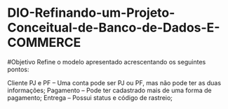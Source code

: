 # DIO-Refinando-um-Projeto-Conceitual-de-Banco-de-Dados-E-COMMERCE

#Objetivo
Refine o modelo apresentado acrescentando os seguintes pontos:

Cliente PJ e PF – Uma conta pode ser PJ ou PF, mas não pode ter as duas informações;
Pagamento – Pode ter cadastrado mais de uma forma de pagamento;
Entrega – Possui status e código de rastreio;
